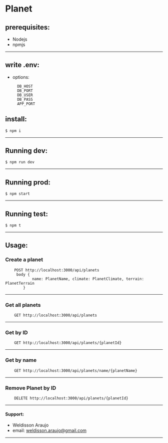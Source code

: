 # Planet
## prerequisites:
- Nodejs
- npmjs

---
## write .env:
- options:
  ```
    DB_HOST 
    DB_PORT
    DB_USER
    DB_PASS
    APP_PORT
  ```
## install:
```
$ npm i
```

---
## Running dev: 
```
$ npm run dev
```

---
## Running prod: 
```
$ npm start
```

---
## Running test: 
```
$ npm t
```

---
## Usage:
### Create a planet
```
    POST http://localhost:3000/api/planets
     body {
            name: PlanetName, climate: PlanetClimate, terrain: PlanetTerrain
        }
```

---
### Get all planets
```
    GET http://localhost:3000/api/planets
```

---
### Get by ID
```
    GET http://localhost:3000/api/planets/{planetId}
```

---
### Get by name
```
    GET http://localhost:3000/api/planets/name/{planetName}
```

---
### Remove Planet by ID
```
    DELETE http://localhost:3000/api/planets/{planetId}
```

---
#### Support: 
- Weldisson Araujo
- email: weldisson.araujo@gmail.com

---
